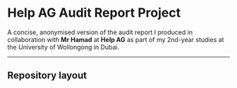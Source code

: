 # Help AG Audit Report Project

A concise, anonymised version of the audit report I produced in collaboration with **Mr Hamad** at **Help AG** as part of my 2nd-year studies at the University of Wollongong in Dubai.

---

## Repository layout
